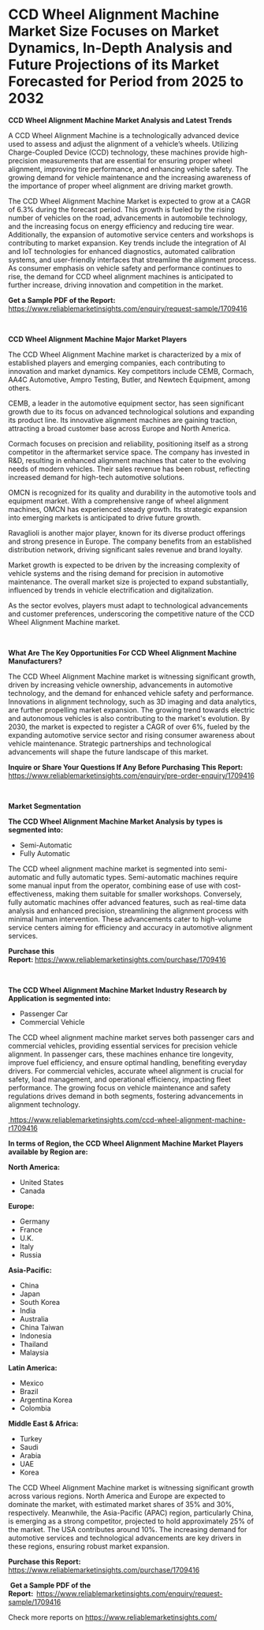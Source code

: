 <p><h1>CCD Wheel Alignment Machine Market Size Focuses on Market Dynamics, In-Depth Analysis and Future Projections of its Market Forecasted for Period from 2025 to 2032</h1></p><p><strong>CCD Wheel Alignment Machine Market Analysis and Latest Trends</strong></p>
<p><p>A CCD Wheel Alignment Machine is a technologically advanced device used to assess and adjust the alignment of a vehicle’s wheels. Utilizing Charge-Coupled Device (CCD) technology, these machines provide high-precision measurements that are essential for ensuring proper wheel alignment, improving tire performance, and enhancing vehicle safety. The growing demand for vehicle maintenance and the increasing awareness of the importance of proper wheel alignment are driving market growth.</p><p>The CCD Wheel Alignment Machine Market is expected to grow at a CAGR of 6.3% during the forecast period. This growth is fueled by the rising number of vehicles on the road, advancements in automobile technology, and the increasing focus on energy efficiency and reducing tire wear. Additionally, the expansion of automotive service centers and workshops is contributing to market expansion. Key trends include the integration of AI and IoT technologies for enhanced diagnostics, automated calibration systems, and user-friendly interfaces that streamline the alignment process. As consumer emphasis on vehicle safety and performance continues to rise, the demand for CCD wheel alignment machines is anticipated to further increase, driving innovation and competition in the market.</p></p>
<p><strong>Get a Sample PDF of the Report:&nbsp;</strong> <a href="https://www.reliablemarketinsights.com/enquiry/request-sample/1709416?utm_campaign=2012&utm_medium=2&utm_source=Github&utm_content=ia&utm_term=10012025&utm_id=ccd-wheel-alignment-machine">https://www.reliablemarketinsights.com/enquiry/request-sample/1709416</a></p>
<p>&nbsp;</p>
<p><strong>CCD Wheel Alignment Machine Major Market Players</strong></p>
<p><p>The CCD Wheel Alignment Machine market is characterized by a mix of established players and emerging companies, each contributing to innovation and market dynamics. Key competitors include CEMB, Cormach, AA4C Automotive, Ampro Testing, Butler, and Newtech Equipment, among others.</p><p>CEMB, a leader in the automotive equipment sector, has seen significant growth due to its focus on advanced technological solutions and expanding its product line. Its innovative alignment machines are gaining traction, attracting a broad customer base across Europe and North America.</p><p>Cormach focuses on precision and reliability, positioning itself as a strong competitor in the aftermarket service space. The company has invested in R&D, resulting in enhanced alignment machines that cater to the evolving needs of modern vehicles. Their sales revenue has been robust, reflecting increased demand for high-tech automotive solutions.</p><p>OMCN is recognized for its quality and durability in the automotive tools and equipment market. With a comprehensive range of wheel alignment machines, OMCN has experienced steady growth. Its strategic expansion into emerging markets is anticipated to drive future growth.</p><p>Ravaglioli is another major player, known for its diverse product offerings and strong presence in Europe. The company benefits from an established distribution network, driving significant sales revenue and brand loyalty.</p><p>Market growth is expected to be driven by the increasing complexity of vehicle systems and the rising demand for precision in automotive maintenance. The overall market size is projected to expand substantially, influenced by trends in vehicle electrification and digitalization.</p><p>As the sector evolves, players must adapt to technological advancements and customer preferences, underscoring the competitive nature of the CCD Wheel Alignment Machine market.</p></p>
<p>&nbsp;</p>
<p><strong>What Are The Key Opportunities For CCD Wheel Alignment Machine Manufacturers?</strong></p>
<p><p>The CCD Wheel Alignment Machine market is witnessing significant growth, driven by increasing vehicle ownership, advancements in automotive technology, and the demand for enhanced vehicle safety and performance. Innovations in alignment technology, such as 3D imaging and data analytics, are further propelling market expansion. The growing trend towards electric and autonomous vehicles is also contributing to the market's evolution. By 2030, the market is expected to register a CAGR of over 6%, fueled by the expanding automotive service sector and rising consumer awareness about vehicle maintenance. Strategic partnerships and technological advancements will shape the future landscape of this market.</p></p>
<p><strong>Inquire or Share Your Questions If Any Before Purchasing This Report:</strong> <a href="https://www.reliablemarketinsights.com/enquiry/pre-order-enquiry/1709416?utm_campaign=2012&utm_medium=2&utm_source=Github&utm_content=ia&utm_term=10012025&utm_id=ccd-wheel-alignment-machine">https://www.reliablemarketinsights.com/enquiry/pre-order-enquiry/1709416</a></p>
<p>&nbsp;</p>
<p><strong>Market Segmentation</strong></p>
<p><strong>The CCD Wheel Alignment Machine Market Analysis by types is segmented into:</strong></p>
<p><ul><li>Semi-Automatic</li><li>Fully Automatic</li></ul></p>
<p><p>The CCD wheel alignment machine market is segmented into semi-automatic and fully automatic types. Semi-automatic machines require some manual input from the operator, combining ease of use with cost-effectiveness, making them suitable for smaller workshops. Conversely, fully automatic machines offer advanced features, such as real-time data analysis and enhanced precision, streamlining the alignment process with minimal human intervention. These advancements cater to high-volume service centers aiming for efficiency and accuracy in automotive alignment services.</p></p>
<p><strong>Purchase this Report:&nbsp;</strong><a href="https://www.reliablemarketinsights.com/purchase/1709416?utm_campaign=2012&utm_medium=2&utm_source=Github&utm_content=ia&utm_term=10012025&utm_id=ccd-wheel-alignment-machine">https://www.reliablemarketinsights.com/purchase/1709416</a></p>
<p>&nbsp;</p>
<p><strong>The CCD Wheel Alignment Machine Market Industry Research by Application is segmented into:</strong></p>
<p><ul><li>Passenger Car</li><li>Commercial Vehicle</li></ul></p>
<p><p>The CCD wheel alignment machine market serves both passenger cars and commercial vehicles, providing essential services for precision vehicle alignment. In passenger cars, these machines enhance tire longevity, improve fuel efficiency, and ensure optimal handling, benefiting everyday drivers. For commercial vehicles, accurate wheel alignment is crucial for safety, load management, and operational efficiency, impacting fleet performance. The growing focus on vehicle maintenance and safety regulations drives demand in both segments, fostering advancements in alignment technology.</p></p>
<p><a href="https://www.reliablemarketinsights.com/ccd-wheel-alignment-machine-r1709416?utm_campaign=2012&utm_medium=2&utm_source=Github&utm_content=ia&utm_term=10012025&utm_id=ccd-wheel-alignment-machine">&nbsp;https://www.reliablemarketinsights.com/ccd-wheel-alignment-machine-r1709416</a></p>
<p><strong>In terms of Region, the CCD Wheel Alignment Machine Market Players available by Region are:</strong></p>
<p>
    <p> <strong> North America: </strong>
        <ul>
            <li>United States</li>
            <li>Canada</li>
        </ul>
        </p> 
    <p> <strong> Europe: </strong>
        <ul>
            <li>Germany</li>
            <li>France</li>
            <li>U.K.</li>
            <li>Italy</li>
            <li>Russia</li>
        </ul>
        </p> 
    <p> <strong> Asia-Pacific: </strong>
        <ul>
            <li>China</li>
            <li>Japan</li>
            <li>South Korea</li>
            <li>India</li>
            <li>Australia</li>
            <li>China Taiwan</li>
            <li>Indonesia</li>
            <li>Thailand</li>
            <li>Malaysia</li>
        </ul>
        </p> 
    <p> <strong> Latin America: </strong>
        <ul>
            <li>Mexico</li>
            <li>Brazil</li>
            <li>Argentina Korea</li>
            <li>Colombia</li>
        </ul>
        </p> 
    <p> <strong> Middle East & Africa: </strong>
        <ul>
            <li>Turkey</li>
            <li>Saudi</li>
            <li>Arabia</li>
            <li>UAE</li>
            <li>Korea</li>
        </ul>
    </p>
    </p>
<p><p>The CCD Wheel Alignment Machine market is witnessing significant growth across various regions. North America and Europe are expected to dominate the market, with estimated market shares of 35% and 30%, respectively. Meanwhile, the Asia-Pacific (APAC) region, particularly China, is emerging as a strong competitor, projected to hold approximately 25% of the market. The USA contributes around 10%. The increasing demand for automotive services and technological advancements are key drivers in these regions, ensuring robust market expansion.</p></p>
<p><strong>Purchase this Report: </strong><a href="https://www.reliablemarketinsights.com/purchase/1709416?utm_campaign=2012&utm_medium=2&utm_source=Github&utm_content=ia&utm_term=10012025&utm_id=ccd-wheel-alignment-machine">https://www.reliablemarketinsights.com/purchase/1709416</a></p>
<p>&nbsp;<strong>Get a Sample PDF of the Report:&nbsp;&nbsp;</strong><a href="https://www.reliablemarketinsights.com/enquiry/request-sample/1709416?utm_campaign=2012&utm_medium=2&utm_source=Github&utm_content=ia&utm_term=10012025&utm_id=ccd-wheel-alignment-machine">https://www.reliablemarketinsights.com/enquiry/request-sample/1709416</a></p>
<p><strong></strong></p>
<p>Check more reports on <a href="https://www.reliablemarketinsights.com/?utm_campaign=2012&utm_medium=2&utm_source=Github&utm_content=ia&utm_term=10012025&utm_id=ccd-wheel-alignment-machine">https://www.reliablemarketinsights.com/</a></p>